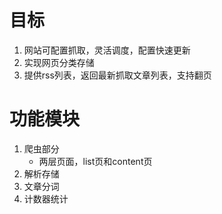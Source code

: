 # 目标
1. 网站可配置抓取，灵活调度，配置快速更新
2. 实现网页分类存储
3. 提供rss列表，返回最新抓取文章列表，支持翻页

# 功能模块
1. 爬虫部分
    * 两层页面，list页和content页
2. 解析存储
3. 文章分词
4. 计数器统计

